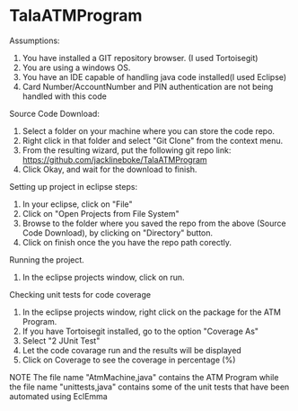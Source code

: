 # TalaATMProgram
Assumptions:
1. You have installed a GIT repository browser. (I used Tortoisegit)
2. You are using a windows OS.
3. You have an IDE capable of handling java code installed(I used Eclipse)
4. Card Number/AccountNumber and PIN authentication are not being handled with this code

Source Code Download:
1. Select a folder on your machine where you can store the code repo.
2. Right click in that folder and select "Git Clone" from the  context menu.
3. From the resulting wizard, put the following git repo link: https://github.com/jacklineboke/TalaATMProgram 
4. Click Okay, and wait for the download to finish.

Setting up project in eclipse steps:
1. In your eclipse, click on "File"
2. Click on "Open Projects from File System"
3. Browse to the folder where you saved the repo from the above (Source Code Download), by clicking on "Directory" button.
4. Click on finish once the you have the repo path corectly.

Running the project.
1. In the eclipse projects window, click on run.

Checking unit tests for code coverage
1. In the eclipse projects window, right click on the package for the ATM Program.
2. If you have Tortoisegit installed, go to the option "Coverage As"
3. Select "2 JUnit Test"
4. Let the code covarage run and the results will be displayed
5. Click on Coverage to see the coverage in percentage (%)

NOTE
The file name "AtmMachine,java" contains the ATM Program while the file name "unittests,java" contains some of the unit tests that have been automated using EclEmma


